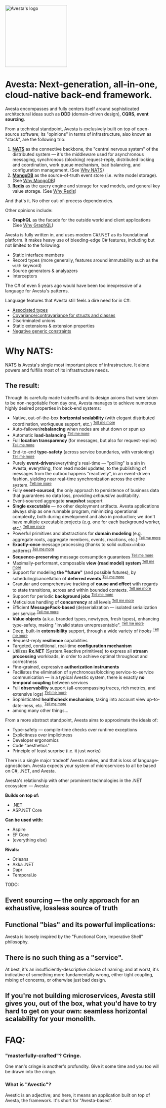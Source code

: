 <img src="https://github.com/user-attachments/assets/c7f00d98-eb0f-449e-bb31-cf9f0c2aa100" alt="Avesta's logo" width="200" />

# Avesta: Next-generation, all-in-one, cloud-native back-end framework.

Avesta encompasses and fully centers itself around sophisticated architectural ideas such as **DDD** (domain-driven design), **CQRS**, **event sourcing**.

From a technical standpoint, Avesta is exclusively built on top of open-source software; its "opinions" in terms of infrastructure, also known as "stack", are the following trio:
1. [**NATS**](https://nats.io/) as the connective backbone, the "central nervous system" of the distributed system — it's the middleware used for asynchronous messaging, synchronous (blocking) request-reply, distributed locking and coordination, work queue mechanism, load balancing, and configuration management. (See [Why NATS]())
2. [**MongoDB**](https://www.mongodb.com/) as the source-of-truth event store (i.e. write model storage). (See [Why MongoDB]())
3. [**Redis**](https://redis.io/open-source/) as the query engine and storage for read models, and general key value storage. (See [Why Redis]())

And that's it. No other out-of-process dependencies.

Other opinions include:
- **GraphQL** as the facade for the outside world and client applications (See [Why GraphQL]())

Avesta is fully written in, and uses modern C#/.NET as its foundational platform.
It makes heavy use of bleeding-edge C# features, including but not limited to the following:
- Static interface members
- Record types (more generally, features around immutability such as the `with` keyword)
- Source generators & analyazers
- Interceptors

The C# of even 5 years ago would have been too inexpressive of a language for Avesta's patterns.

Language features that Avesta still feels a dire need for in C#:
- [Associated types](https://github.com/dotnet/csharplang/discussions/8710)
- [Covariance/contravariance for structs and classes](https://github.com/dotnet/csharplang/discussions/2498)
- Discriminated unions
- Static extensions & extension properties
- [Negative generic constraints](https://github.com/dotnet/csharplang/discussions/707)

# Why NATS:
NATS is Avesta's single most important piece of infrastructure. It alone powers and fulfills most of its infrastructure needs.

## The result:
Through its carefully made tradeoffs and its design axioms that were taken to be non-negotiable from day one, Avesta manages to achieve numerous highly desired properties in back-end systems:
- Native, out-of-the-box **horizontal scalability** (with elegant distributed coordination, workqueue support, etc.) <sup>[Tell me more](https://avestic.dev/docs/horizontal-scalability)</sup>
- Auto-failover/**rebalancing** when nodes are shut down or spun up
- Automatic **load-balancing** <sup>[Tell me more](https://avestic.dev/docs/horizontal-scalability)</sup>
- Full **location transparency** (for messages, but also for request-replies) <sup>[Tell me more](https://avestic.dev/docs/horizontal-scalability)</sup>
- End-to-end **type-safety** (across service boundaries, with versioning) <sup>[Tell me more](https://avestic.dev/docs/horizontal-scalability)</sup>
- Purely **event-driven**/everything's real-time — "polling" is a sin in Avesta; everything, from read model updates, to the publishing of messages from the outbox happens "reactively", in an event-driven fashion, yielding near real-time synchronization across the entire system. <sup>[Tell me more](https://avestic.dev/docs/horizontal-scalability)</sup>
- Fully **event-sourced**, the only approach to persistence of business data that guarantees no data loss, providing _exhaustive_ auditability.
- Event-sourced aggregate **snapshot** support
- **Single executable** — no other deployment artifacts. Avesta applications always ship as one runnable program, minimizing operational complexity, both during development and also in production; we don't have multiple executable projects (e.g. one for each background worker, etc.) <sup>[Tell me more](https://avestic.dev/docs/horizontal-scalability)</sup>
- Powerful primitives and abstractions for **domain modeling** (e.g. aggregate roots, aggregate members, events, reactions, etc.) <sup>[Tell me more](https://avestic.dev/docs/horizontal-scalability)</sup>
- **Exactly-once** message processing (thanks to solid outbox+inbox patterns) <sup>[Tell me more](https://avestic.dev/docs/horizontal-scalability)</sup>
- **Sequence-preserving** message consumption guarantees <sup>[Tell me more](https://avestic.dev/docs/horizontal-scalability)</sup>
- Maximally-performant, composable **view (read model) system** <sup>[Tell me more](https://avestic.dev/docs/horizontal-scalability)</sup>
- Support for modeling **the "future"** (and possible futures), by scheduling/cancellation of **deferred events** <sup>[Tell me more](https://avestic.dev/docs/horizontal-scalability)</sup>
- Granular and comprehensive tracking of **cause and effect** with regards to state transitions, across and within bounded contexts. <sup>[Tell me more](https://avestic.dev/docs/horizontal-scalability)</sup>
- Support for periodic **background jobs** <sup>[Tell me more](https://avestic.dev/docs/horizontal-scalability)</sup>
- Meticulous handling of **concurrency** at all levels <sup>[Tell me more](https://avestic.dev/docs/horizontal-scalability)</sup>
- Efficient **MessagePack-based** (de)serialization — isolated serialization per service <sup>[Tell me more](https://avestic.dev/docs/horizontal-scalability)</sup>
- **Value objects** (a.k.a. branded types, newtypes, fresh types), enhancing type-safety, making "invalid states unrepresentable". <sup>[Tell me more](https://avestic.dev/docs/horizontal-scalability)</sup>
- Deep, built-in **extensibility** support, through a wide variety of _hooks_ <sup>[Tell me more](https://avestic.dev/docs/horizontal-scalability)</sup>
- Request-reply **resilience** capabilities
- Targeted, conditional, real-time **configuration mechanism**
- Utilizes **Rx.NET** (System.Reactive primitives) to express all **stream processing** workloads, in order to achieve optimal throughout and correctness
- Fine-grained, expressive **authorization instruments**
- Faciliates the elimination of synchronous/blocking service-to-service communication — in a typical Avestic system, there is exactly **no temporal coupling** between services
- Full **observability** support (all-encompassing traces, rich metrics, and extensive logs) <sup>[Tell me more](https://avestic.dev/docs/horizontal-scalability)</sup>
- Sophisticated **healthcheck mechanism**, taking into account view up-to-date-ness, etc. <sup>[Tell me more](https://avestic.dev/docs/horizontal-scalability)</sup>
- among many other things...

From a more abstract standpoint, Avesta aims to approximate the ideals of:
- Type-safety — compile-time checks over runtime exceptions
- Explicitness over implicitness
- Developer ergonomics
- Code "aesthetics"
- Principle of least surprise (i.e. it just works)

There is a single major tradeoff Avesta makes, and that is loss of language-agnosticism. Avesta expects your system of microservices to all be based on C#, .NET, and Avesta.

Avesta's relationship with other prominent technologies in the .NET ecosystem — Avesta:

**Builds on top of:**
- .NET
- ASP.NET Core

**Can be used with:**
- Aspire
- EF Core
- (everything else)

**Rivals:**
- Orleans
- Akka .NET
- Dapr
- Temporal.io

TODO:
## Event sourcing — the only approach for an exhaustive, lossless source of truth
## Functional "bias" and its powerful implications:
Avesta is loosely inspired by the "Functional Core, Imperative Shell" philosophy.
## There is no such thing as a "service".
At best, it's an insufficiently-descriptive choice of naming; and at worst, it's indicative of something more fundamentally wrong, either tight coupling, mixing of concerns, or otherwise just bad design.
## If you're not building microservices, Avesta still gives you, out of the box, what you'd have to try hard to get on your own: seamless horizontal scalability for your monolith.

# FAQ:
### "masterfully-crafted"? Cringe.
One man's cringe is another's profundity. Give it some time and you too will be drawn into the cringe.

### What is "Avestic"?
Avestic is an adjective; and here, it means an application built on top of Avesta, the framework. It's short for "Avesta-based".
